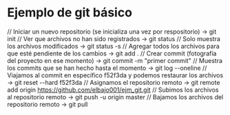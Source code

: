 # Ejemplo de git básico 

// Iniciar un nuevo repositorio (se inicializa una vez por respositorio)
-> git init
// Ver que archivos no han sido registrados
-> git status
// Solo muestra los archivos modificados
-> git status -s
// Agregar todos los archivos para que esté pendiente de los cambios
-> git add .
// Crear commit (fotografía del proyecto en ese momento)
-> git commit -m "primer commit"
// Muestra los commits que se han hecho hasta el momento 
-> git log --oneline
// Viajamos al commit en específico f52f3da y podemos restaurar los archivos
-> git reset --hard f52f3da
// Asignamos el repositorio remoto
-> git remote add origin https://github.com/elbajo001/ejm_git.git
// Subimos los archivos al repositorio remoto
-> git push -u origin master
// Bajamos los archivos del repositorio remoto
-> git pull 
